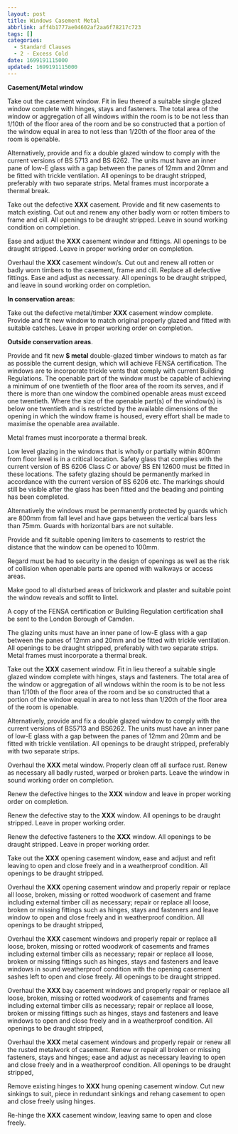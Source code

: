 ```yaml
---
layout: post
title: Windows Casement Metal
abbrlink: aff4b1777ae04602af2aa6f78217c723
tags: []
categories:
  - Standard Clauses
  - 2 - Excess Cold
date: 1699191115000
updated: 1699191115000
---
```


**Casement/Metal window**

Take out the casement window. Fit in lieu thereof a suitable single glazed window complete with hinges, stays and fasteners. The total area of the window or aggregation of all windows within the room is to be not less than 1/10th of the floor area of the room and be so constructed that a portion of the window equal in area to not less than 1/20th of the floor area of the room is openable.

Alternatively, provide and fix a double glazed window to comply with the current versions of BS 5713 and BS 6262. The units must have an inner pane of low-E glass with a gap between the panes of 12mm and 20mm and be fitted with trickle ventilation. All openings to be draught stripped, preferably with two separate strips. Metal frames must incorporate a thermal break.

Take out the defective **XXX** casement. Provide and fit new casements to match existing. Cut out and renew any other badly worn or rotten timbers to frame and cill. All openings to be draught stripped. Leave in sound working condition on completion.

Ease and adjust the **XXX** casement window and fittings. All openings to be draught stripped. Leave in proper working order on completion.

Overhaul the **XXX** casement window/s. Cut out and renew all rotten or badly worn timbers to the casement, frame and cill. Replace all defective fittings. Ease and adjust as necessary. All openings to be draught stripped, and leave in sound working order on completion.

**In conservation areas**:

Take out the defective metal/timber **XXX** casement window complete. Provide and fit new window to match original properly glazed and fitted with suitable catches. Leave in proper working order on completion.

**Outside conservation areas**.

Provide and fit new **$ metal** double-glazed timber windows to match as far as possible the current design, which will achieve FENSA certification. The windows are to incorporate trickle vents that comply with current Building Regulations. The openable part of the window must be capable of achieving a minimum of one twentieth of the floor area of the room its serves, and if there is more than one window the combined openable areas must exceed one twentieth. Where the size of the openable part(s) of the window(s) is below one twentieth and is restricted by the available dimensions of the opening in which the window frame is housed, every effort shall be made to maximise the openable area available.

Metal frames must incorporate a thermal break.

Low level glazing in the windows that is wholly or partially within 800mm from floor level is in a critical location. Safety glass that complies with the current version of BS 6206 Class C or above/ BS EN 12600 must be fitted in these locations. The safety glazing should be permanently marked in accordance with the current version of BS 6206 etc. The markings should still be visible after the glass has been fitted and the beading and pointing has been completed.

Alternatively the windows must be permanently protected by guards which are 800mm from fall level and have gaps between the vertical bars less than 75mm. Guards with horizontal bars are not suitable.

Provide and fit suitable opening limiters to casements to restrict the distance that the window can be opened to 100mm.

Regard must be had to security in the design of openings as well as the risk of collision when openable parts are opened with walkways or access areas.

Make good to all disturbed areas of brickwork and plaster and suitable point the window reveals and soffit to lintel.

A copy of the FENSA certification or Building Regulation certification shall be sent to the London Borough of Camden.

The glazing units must have an inner pane of low-E glass with a gap between the panes of 12mm and 20mm and be fitted with trickle ventilation. All openings to be draught stripped, preferably with two separate strips. Metal frames must incorporate a thermal break.

Take out the **XXX** casement window. Fit in lieu thereof a suitable single glazed window complete with hinges, stays and fasteners. The total area of the window or aggregation of all windows within the room is to be not less than 1/10th of the floor area of the room and be so constructed that a portion of the window equal in area to not less than 1/20th of the floor area of the room is openable.

Alternatively, provide and fix a double glazed window to comply with the current versions of BS5713 and BS6262. The units must have an inner pane of low-E glass with a gap between the panes of 12mm and 20mm and be fitted with trickle ventilation. All openings to be draught stripped, preferably with two separate strips.

Overhaul the **XXX** metal window. Properly clean off all surface rust. Renew as necessary all badly rusted, warped or broken parts. Leave the window in sound working order on completion.

Renew the defective hinges to the **XXX** window and leave in proper working order on completion.

Renew the defective stay to the **XXX** window. All openings to be draught stripped. Leave in proper working order.

Renew the defective fasteners to the **XXX** window. All openings to be draught stripped. Leave in proper working order.

Take out the **XXX** opening casement window, ease and adjust and refit leaving to open and close freely and in a weatherproof condition. All openings to be draught stripped.

Overhaul the **XXX** opening casement window and properly repair or replace all loose, broken, missing or rotted woodwork of casement and frame including external timber cill as necessary; repair or replace all loose, broken or missing fittings such as hinges, stays and fasteners and leave window to open and close freely and in weatherproof condition. All openings to be draught stripped,

Overhaul the **XXX** casement windows and properly repair or replace all loose, broken, missing or rotted woodwork of casements and frames including external timber cills as necessary; repair or replace all loose, broken or missing fittings such as hinges, stays and fasteners and leave windows in sound weatherproof condition with the opening casement sashes left to open and close freely. All openings to be draught stripped.

Overhaul the **XXX** bay casement windows and properly repair or replace all loose, broken, missing or rotted woodwork of casements and frames including external timber cills as necessary; repair or replace all loose, broken or missing fittings such as hinges, stays and fasteners and leave windows to open and close freely and in a weatherproof condition. All openings to be draught stripped,

Overhaul the **XXX** metal casement windows and properly repair or renew all the rusted metalwork of casement. Renew or repair all broken or missing fasteners, stays and hinges; ease and adjust as necessary leaving to open and close freely and in a weatherproof condition. All openings to be draught stripped,

Remove existing hinges to **XXX** hung opening casement window. Cut new sinkings to suit, piece in redundant sinkings and rehang casement to open and close freely using hinges.

Re-hinge the **XXX** casement window, leaving same to open and close freely.
